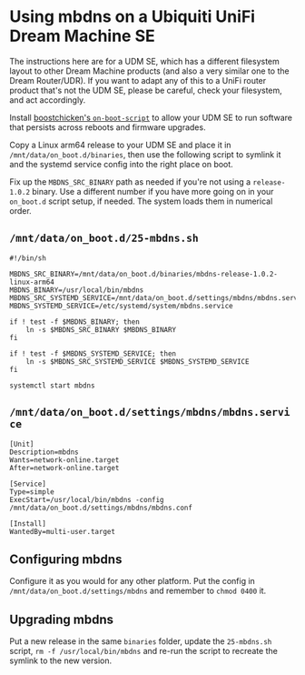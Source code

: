 # Using mbdns on a Ubiquiti UniFi Dream Machine SE

The instructions here are for a UDM SE, which has a different filesystem layout to other Dream Machine products (and also a very similar one to the Dream Router/UDR). If you want to adapt any of this to a UniFi router product that's not the UDM SE, please be careful, check your filesystem, and act accordingly.

Install [boostchicken's `on-boot-script`](https://github.com/boostchicken-dev/udm-utilities/tree/master/on-boot-script) to allow your UDM SE to run software that persists across reboots and firmware upgrades.

Copy a Linux arm64 release to your UDM SE and place it in `/mnt/data/on_boot.d/binaries`, then use the following script to symlink it and the systemd service config into the right place on boot.

Fix up the `MBDNS_SRC_BINARY` path as needed if you're not using a `release-1.0.2` binary. Use a different number if you have more going on in your `on_boot.d` script setup, if needed. The system loads them in numerical order.

## `/mnt/data/on_boot.d/25-mbdns.sh`

```
#!/bin/sh

MBDNS_SRC_BINARY=/mnt/data/on_boot.d/binaries/mbdns-release-1.0.2-linux-arm64
MBDNS_BINARY=/usr/local/bin/mbdns
MBDNS_SRC_SYSTEMD_SERVICE=/mnt/data/on_boot.d/settings/mbdns/mbdns.service
MBDNS_SYSTEMD_SERVICE=/etc/systemd/system/mbdns.service

if ! test -f $MBDNS_BINARY; then
    ln -s $MBDNS_SRC_BINARY $MBDNS_BINARY
fi

if ! test -f $MBDNS_SYSTEMD_SERVICE; then
    ln -s $MBDNS_SRC_SYSTEMD_SERVICE $MBDNS_SYSTEMD_SERVICE
fi

systemctl start mbdns
```

## `/mnt/data/on_boot.d/settings/mbdns/mbdns.service`

```
[Unit]
Description=mbdns
Wants=network-online.target
After=network-online.target

[Service]
Type=simple
ExecStart=/usr/local/bin/mbdns -config /mnt/data/on_boot.d/settings/mbdns/mbdns.conf

[Install]
WantedBy=multi-user.target
```

## Configuring mbdns

Configure it as you would for any other platform. Put the config in `/mnt/data/on_boot.d/settings/mbdns` and remember to `chmod 0400` it.

## Upgrading mbdns

Put a new release in the same `binaries` folder, update the `25-mbdns.sh` script, `rm -f /usr/local/bin/mbdns` and re-run the script to recreate the symlink to the new version.
